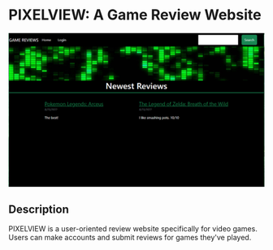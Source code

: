 # PIXELVIEW: A Game Review Website

![This is a screenshot of the landing page](public/img/review.PNG)

## Description
PIXELVIEW is a user-oriented review website specifically for video games. Users can make accounts and submit reviews for games they've played. 

